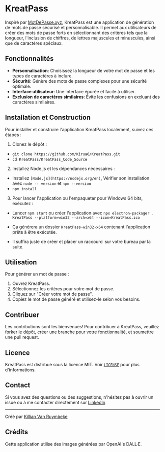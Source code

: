 # KreatPass

Inspiré par [MotDePasse.xyz](https://www.motdepasse.xyz/), KreatPass est une application de génération de mots de passe sécurisé et personnalisable. Il permet aux utilisateurs de créer des mots de passe forts en sélectionnant des critères tels que la longueur, l'inclusion de chiffres, de lettres majuscules et minuscules, ainsi que de caractères spéciaux.

## Fonctionnalités

- **Personnalisation**: Choisissez la longueur de votre mot de passe et les types de caractères à inclure.
- **Sécurité**: Génère des mots de passe complexes pour une sécurité optimale.
- **Interface utilisateur**: Une interface épurée et facile à utiliser.
- **Exclusion de caractères similaires**: Évite les confusions en excluant des caractères similaires.

## Installation et Construction

Pour installer et construire l'application KreatPass localement, suivez ces étapes :

1. Clonez le dépôt :
- `git clone https://github.com/Kirua6/KreatPass.git`
- `cd KreatPass/KreatPass_Code_Source`

2. Installez Node.js et les dépendances nécessaires :
- Installez `[Node.js](https://nodejs.org/en)`, Vérifier son installation avec `node -- version` et `npm --version` 
- `npm install`

3. Pour lancer l'application ou l'empaqueter pour Windows 64 bits, exécutez :
- Lancer `npm start` ou créer l'application avec `npx electron-packager . KreatPass --platform=win32 --arch=x64 --icon=KreatPass.ico`

- Ça générera un dossier `KreatPass-win32-x64` contenant l'application prête à être exécutée.
- Il suffira juste de créer et placer un raccourci sur votre bureau par la suite.

## Utilisation

Pour générer un mot de passe :

1. Ouvrez KreatPass.
2. Sélectionnez les critères pour votre mot de passe.
3. Cliquez sur "Créer votre mot de passe".
4. Copiez le mot de passe généré et utilisez-le selon vos besoins.

## Contribuer

Les contributions sont les bienvenues! Pour contribuer à KreatPass, veuillez forker le dépôt, créer une branche pour votre fonctionnalité, et soumettre une pull request.

## Licence

KreatPass est distribué sous la licence MIT. Voir [`LICENSE`](https://github.com/Kirua6/KreatPass/blob/main/LICENSE) pour plus d'informations.

## Contact

Si vous avez des questions ou des suggestions, n'hésitez pas à ouvrir un issue ou à me contacter directement sur [LinkedIn](https://www.linkedin.com/in/killian-van-ruymbeke-137b27214/).

---
Créé par [Killian Van Ruymbeke](https://kvrcybertechno.online/)

## Crédits

Cette application utilise des images générées par OpenAI's DALL·E.
